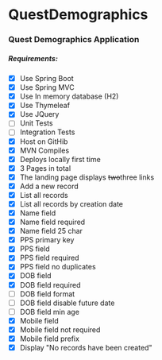 # QuestDemographics
### Quest Demographics Application

##### Requirements:

- [x] Use Spring Boot
- [x] Use Spring MVC
- [x] Use In memory database (H2)
- [x] Use Thymeleaf
- [x] Use JQuery
- [ ] Unit Tests
- [ ] Integration Tests
- [x] Host on GitHib
- [x] MVN Compiles
- [x] Deploys locally first time
- [x] 3 Pages in total
- [x] The landing page displays ~~two~~three links
- [x] Add a new record
- [x] List all records
- [x] List all records by creation date
- [x] Name field
- [x] Name field required
- [x] Name field 25 char
- [x] PPS primary key
- [x] PPS field
- [x] PPS field required
- [x] PPS field no duplicates
- [x] DOB field
- [x] DOB field required
- [ ] DOB field format
- [ ] DOB field disable future date
- [ ] DOB field min age
- [x] Mobile field
- [x] Mobile field not required
- [x] Mobile field prefix
- [x] Display "No records have been created"

